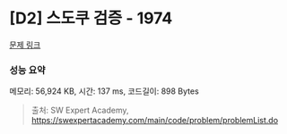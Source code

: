# [D2] 스도쿠 검증 - 1974 

[문제 링크](https://swexpertacademy.com/main/code/problem/problemDetail.do?contestProbId=AV5Psz16AYEDFAUq) 

### 성능 요약

메모리: 56,924 KB, 시간: 137 ms, 코드길이: 898 Bytes



> 출처: SW Expert Academy, https://swexpertacademy.com/main/code/problem/problemList.do